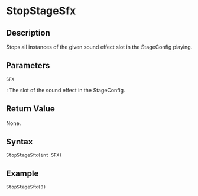 # StopStageSfx

## Description
Stops all instances of the given sound effect slot in the StageConfig playing.

## Parameters
`SFX`

:   The slot of the sound effect in the StageConfig.

## Return Value
None.

## Syntax
```
StopStageSfx(int SFX)
```

## Example
```
StopStageSfx(0)
```
